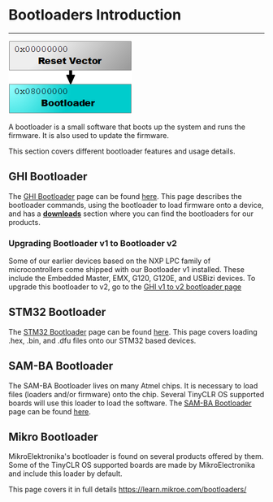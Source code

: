 # Bootloaders Introduction
---
![Bootloader](images/bootloader-noborder.png)

A bootloader is a small software that boots up the system and runs the firmware. It is also used to update the firmware.

This section covers different bootloader features and usage details.

## GHI Bootloader
The [GHI Bootloader](ghi-bootloader.md) page can be found [here](ghi-bootloader.md). This page describes the bootloader commands, using the bootloader to load firmware onto a device, and has a [**downloads**](ghi-bootloader.md#downloads) section where you can find the bootloaders for our products.

### Upgrading Bootloader v1 to Bootloader v2
Some of our earlier devices based on the NXP LPC family of microcontrollers come shipped with our Bootloader v1 installed. These include the Embedded Master, EMX, G120, G120E, and USBizi devices. To upgrade this bootloader to v2, go to the [GHI v1 to v2 bootloader page](upgrading-v1-to-v2.md)

## STM32 Bootloader
The [STM32 Bootloader](stm32-bootloader.md) page can be found [here](stm32-bootloader.md). This page covers loading .hex, .bin, and .dfu files onto our STM32 based devices.

## SAM-BA Bootloader
The SAM-BA Bootloader lives on many Atmel chips. It is necessary to load files (loaders and/or firmware) onto the chip. Several TinyCLR OS supported boards will use this loader to load the software. The [SAM-BA Bootloader](sam-ba-bootloader.md) page can be found [here](sam-ba-bootloader.md).

## Mikro Bootloader
MikroElektronika's bootloader is found on several products offered by them. Some of the TinyCLR OS supported boards are made by MikroElectronika and include this loader by default.

This page covers it in full details https://learn.mikroe.com/bootloaders/

